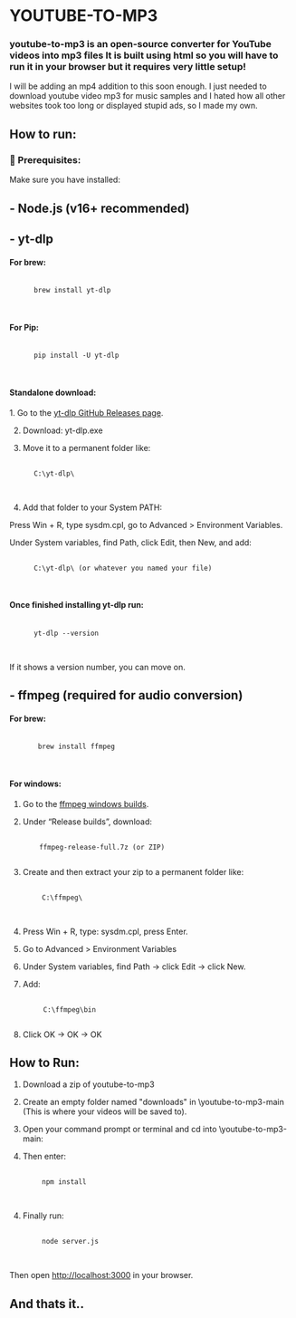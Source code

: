 <h1>YOUTUBE-TO-MP3</h1>

<h3>youtube-to-mp3 is an open-source converter for YouTube videos into mp3 files
It is built using html so you will have to run it in your browser but it requires very little setup!</h3>
I will be adding an mp4 addition to this soon enough. I just needed to download youtube video mp3 for music samples and I hated how all other websites took too long or displayed stupid ads, so I made my own.

<h2>How to run:</h2>

<h3>🧱 Prerequisites:</h3>

Make sure you have installed:

<h2>- Node.js (v16+ recommended)</h2>

<h2>- yt-dlp</h2>

  <h4>For brew:</h4>

  <pre>
    <code>
      brew install yt-dlp
    </code>
  </pre>
  
  <h4>For Pip:</h4>

  <pre>
    <code>
      pip install -U yt-dlp
    </code>
  </pre>

  <h4>Standalone download:</h4>
  1. Go to the <a href="https://github.com/yt-dlp/yt-dlp/releases/tag/2025.06.30">yt-dlp GitHub Releases page</a>.

  2. Download: yt-dlp.exe
 
  3. Move it to a permanent folder like:
  <pre>
  <code>
      C:\yt-dlp\
  </code>
  </pre>

  4. Add that folder to your System PATH:

  Press Win + R, type sysdm.cpl, go to Advanced > Environment Variables.

  Under System variables, find Path, click Edit, then New, and add:
  <pre>
  <code>
      C:\yt-dlp\ (or whatever you named your file)
  </code>
  </pre>

  <h4>Once finished installing yt-dlp run:</h4>

  <pre>
    <code>
      yt-dlp --version
    </code>
  </pre>
  If it shows a version number, you can move on.


<h2>- ffmpeg (required for audio conversion)</h2>

  <h4>For brew:</h4>

  <pre>
    <code>
       brew install ffmpeg
    </code>
  </pre>

  <h4>For windows:</h4>

  1. Go to the <a href="https://www.gyan.dev/ffmpeg/builds/">ffmpeg windows builds</a>.
 
  2. Under “Release builds”, download:
     <pre>
       <code>
         ffmpeg-release-full.7z (or ZIP)
       </code>
     </pre>

  3. Create and then extract your zip to a permanent folder like:
  <pre>
  <code>
        C:\ffmpeg\
  </code>
  </pre>

  4. Press Win + R, type: sysdm.cpl, press Enter.

  5. Go to Advanced > Environment Variables

  6. Under System variables, find Path → click Edit → click New.

  7. Add:

     <pre>
       <code>
          C:\ffmpeg\bin
       </code>
     </pre>

   8. Click OK → OK → OK

<h2>How to Run:</h2>

  1. Download a zip of youtube-to-mp3

  2. Create an empty folder named "downloads" in \youtube-to-mp3-main (This is where your videos will be saved to).

  3. Open your command prompt or terminal and cd into \youtube-to-mp3-main:

  4. Then enter:
  
  <pre>
    <code>
        npm install
    </code>
  </pre>

   4. Finally run:
  
  <pre>
    <code>
        node server.js
    </code>
  </pre>

  Then open <a href="http://localhost:3000">http://localhost:3000</a> in your browser.

<h2>And thats it..</h2>
